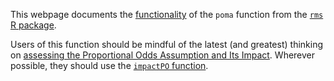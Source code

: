 
<!-- README.md is generated from README.Rmd. Please edit that file -->

This webpage documents the
[functionality](https://yhpua.github.io/poma/) of the `poma` function
from the [`rms` R package](https://github.com/harrelfe/rms).

Users of this function should be mindful of the latest (and greatest)
thinking on [assessing the Proportional Odds Assumption and Its
Impact](https://www.fharrell.com/post/impactpo/). Wherever possible,
they should use the [`impactPO`
function](https://www.rdocumentation.org/packages/rms/versions/6.3-0/topics/impactPO).
